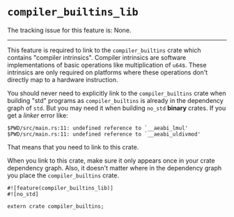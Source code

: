 # `compiler_builtins_lib`

The tracking issue for this feature is: None.

------------------------

This feature is required to link to the `compiler_builtins` crate which contains
"compiler intrinsics". Compiler intrinsics are software implementations of basic
operations like multiplication of `u64`s. These intrinsics are only required on
platforms where these operations don't directly map to a hardware instruction.

You should never need to explicitly link to the `compiler_builtins` crate when
building "std" programs as `compiler_builtins` is already in the dependency
graph of `std`. But you may need it when building `no_std` **binary** crates. If
you get a *linker* error like:

``` text
$PWD/src/main.rs:11: undefined reference to `__aeabi_lmul'
$PWD/src/main.rs:11: undefined reference to `__aeabi_uldivmod'
```

That means that you need to link to this crate.

When you link to this crate, make sure it only appears once in your crate
dependency graph. Also, it doesn't matter where in the dependency graph you
place the `compiler_builtins` crate.

<!-- NOTE(ignore) doctests don't support `no_std` binaries -->

``` rust,ignore
#![feature(compiler_builtins_lib)]
#![no_std]

extern crate compiler_builtins;
```
